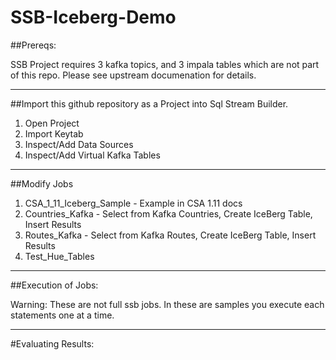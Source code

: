# SSB-Iceberg-Demo
 

##Prereqs:

SSB Project requires 3 kafka topics, and 3 impala tables which are not part of this repo.  Please see upstream documenation for details.

***

##Import this github repository as a Project into Sql Stream Builder.   

1. Open Project
2. Import Keytab
3. Inspect/Add Data Sources
4. Inspect/Add Virtual Kafka Tables

***

##Modify Jobs

1. CSA_1_11_Iceberg_Sample - Example in CSA 1.11 docs
2. Countries_Kafka - Select from Kafka Countries, Create IceBerg Table, Insert Results
3. Routes_Kafka - Select from Kafka Routes, Create IceBerg Table, Insert Results
4. Test_Hue_Tables

***

##Execution of Jobs:

Warning: These are not full ssb jobs.  In these are samples you execute each statements one at a time.

***

#Evaluating Results: